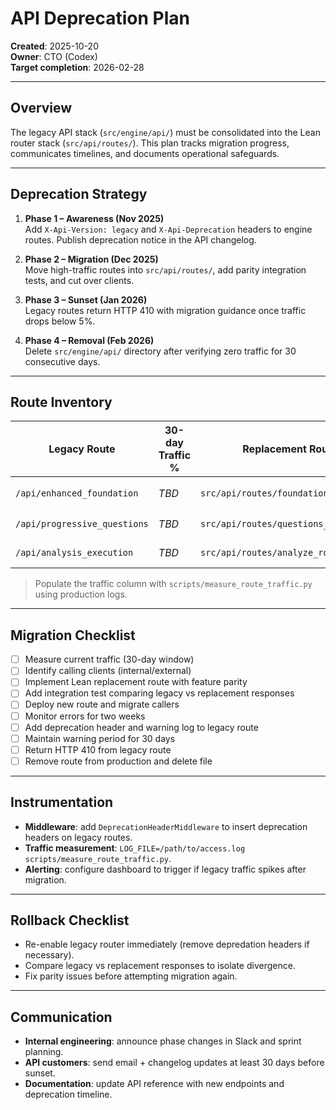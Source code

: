 # API Deprecation Plan
**Created**: 2025-10-20  
**Owner**: CTO (Codex)  
**Target completion**: 2026-02-28

---

## Overview

The legacy API stack (`src/engine/api/`) must be consolidated into the Lean router stack (`src/api/routes/`). This plan tracks migration progress, communicates timelines, and documents operational safeguards.

---

## Deprecation Strategy

1. **Phase 1 – Awareness (Nov 2025)**  
   Add `X-Api-Version: legacy` and `X-Api-Deprecation` headers to engine routes. Publish deprecation notice in the API changelog.

2. **Phase 2 – Migration (Dec 2025)**  
   Move high-traffic routes into `src/api/routes/`, add parity integration tests, and cut over clients.

3. **Phase 3 – Sunset (Jan 2026)**  
   Legacy routes return HTTP 410 with migration guidance once traffic drops below 5%.

4. **Phase 4 – Removal (Feb 2026)**  
   Delete `src/engine/api/` directory after verifying zero traffic for 30 consecutive days.

---

## Route Inventory

| Legacy Route | 30-day Traffic % | Replacement Route | Owner | Target Date | Status |
|--------------|------------------|-------------------|-------|-------------|--------|
| `/api/enhanced_foundation` | _TBD_ | `src/api/routes/foundation_routes.py` | _TBD_ | 2025-11-15 | 🟡 Planned |
| `/api/progressive_questions` | _TBD_ | `src/api/routes/questions_routes.py` | _TBD_ | 2025-11-30 | 🔴 Not Started |
| `/api/analysis_execution` | _TBD_ | `src/api/routes/analyze_routes.py` | Codex | 2025-10-19 | ✅ Complete |

> Populate the traffic column with `scripts/measure_route_traffic.py` using production logs.

---

## Migration Checklist

- [ ] Measure current traffic (30-day window)
- [ ] Identify calling clients (internal/external)
- [ ] Implement Lean replacement route with feature parity
- [ ] Add integration test comparing legacy vs replacement responses
- [ ] Deploy new route and migrate callers
- [ ] Monitor errors for two weeks
- [ ] Add deprecation header and warning log to legacy route
- [ ] Maintain warning period for 30 days
- [ ] Return HTTP 410 from legacy route
- [ ] Remove route from production and delete file

---

## Instrumentation

- **Middleware**: add `DeprecationHeaderMiddleware` to insert deprecation headers on legacy routes.
- **Traffic measurement**: `LOG_FILE=/path/to/access.log scripts/measure_route_traffic.py`.
- **Alerting**: configure dashboard to trigger if legacy traffic spikes after migration.

---

## Rollback Checklist

- Re-enable legacy router immediately (remove depredation headers if necessary).
- Compare legacy vs replacement responses to isolate divergence.
- Fix parity issues before attempting migration again.

---

## Communication

- **Internal engineering**: announce phase changes in Slack and sprint planning.
- **API customers**: send email + changelog updates at least 30 days before sunset.
- **Documentation**: update API reference with new endpoints and deprecation timeline.
